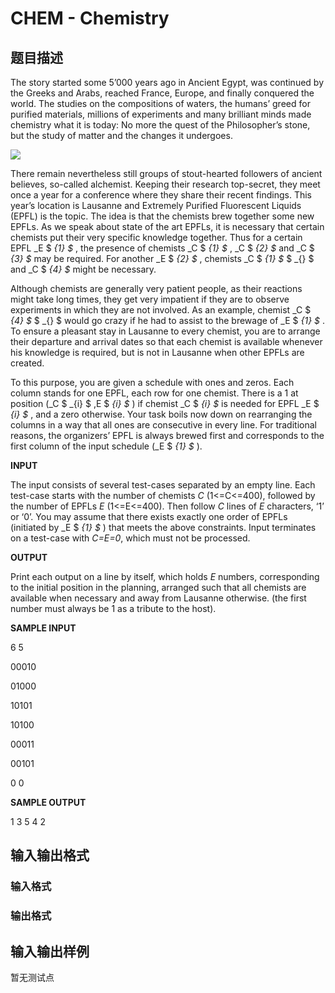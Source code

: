 # CHEM - Chemistry

## 题目描述

The story started some 5’000 years ago in Ancient Egypt, was continued by the Greeks and Arabs, reached France, Europe, and finally conquered the world. The studies on the compositions of waters, the humans’ greed for purified materials, millions of experiments and many brilliant minds made chemistry what it is today: No more the quest of the Philosopher’s stone, but the study of matter and the changes it undergoes.

![](https://cdn.luogu.com.cn/upload/vjudge_pic/SP7692/e0faf5ad7ce58878c11487a52ba87a7b8acde85e.png)

There remain nevertheless still groups of stout-hearted followers of ancient believes, so-called alchemist. Keeping their research top-secret, they meet once a year for a conference where they share their recent findings. This year’s location is Lausanne and Extremely Purified Fluorescent Liquids (EPFL) is the topic. The idea is that the chemists brew together some new EPFLs. As we speak about state of the art EPFLs, it is necessary that certain chemists put their very specific knowledge together. Thus for a certain EPFL _E $ _{1} $_ , the presence of chemists _C $ _{1} $_ , _C $ _{2} $_ and _C $ _{3} $_ may be required. For another _E $ _{2} $_ , chemists _C $ _{1} $_ $ _{} $ and _C $ _{4} $_ might be necessary.

Although chemists are generally very patient people, as their reactions might take long times, they get very impatient if they are to observe experiments in which they are not involved. As an example, chemist _C $ _{4} $_ $ _{} $ would go crazy if he had to assist to the brewage of _E $ _{1} $_ . To ensure a pleasant stay in Lausanne to every chemist, you are to arrange their departure and arrival dates so that each chemist is available whenever his knowledge is required, but is not in Lausanne when other EPFLs are created.

To this purpose, you are given a schedule with ones and zeros. Each column stands for one EPFL, each row for one chemist. There is a 1 at position (_C $ _{i} $ ,E $ _{i} $_ ) if chemist _C $ _{i} $_ is needed for EPFL _E $ _{i} $_ , and a zero otherwise. Your task boils now down on rearranging the columns in a way that all ones are consecutive in every line. For traditional reasons, the organizers’ EPFL is always brewed first and corresponds to the first column of the input schedule (_E $ _{1} $_ ).

**INPUT**

The input consists of several test-cases separated by an empty line. Each test-case starts with the number of chemists _C_ (1<=C<=400), followed by the number of EPFLs _E_ (1<=E<=400). Then follow _C_ lines of _E_ characters, ‘1’ or ‘0’. You may assume that there exists exactly one order of EPFLs (initiated by _E $ _{1} $_ ) that meets the above constraints. Input terminates on a test-case with _C=E=0_, which must not be processed.

**OUTPUT**

Print each output on a line by itself, which holds _E_ numbers, corresponding to the initial position in the planning, arranged such that all chemists are available when necessary and away from Lausanne otherwise. (the first number must always be 1 as a tribute to the host).

**SAMPLE INPUT**

6 5

00010

01000

10101

10100

00011

00101

0 0

**SAMPLE OUTPUT**

1 3 5 4 2

## 输入输出格式

### 输入格式

### 输出格式

## 输入输出样例

暂无测试点

